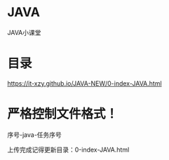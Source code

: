 # JAVA
JAVA小课堂

# 目录
https://it-xzy.github.io/JAVA-NEW/0-index-JAVA.html

# 严格控制文件格式！
序号-java-任务序号

上传完成记得更新目录：0-index-JAVA.html
